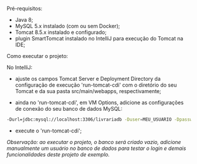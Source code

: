Pré-requisitos:

- Java 8;
- MySQL 5.x instalado (com ou sem Docker);
- Tomcat 8.5.x instalado e configurado;
- plugin SmartTomcat instalado no IntelliJ para execução do Tomcat na IDE;

Como executar o projeto:

No IntelliJ:

- ajuste os campos Tomcat Server e Deployment Directory da configuração de execução 'run-tomcat-cdi' com o diretório do seu Tomcat e da sua pasta src/main/webapps, respectivamente;

- ainda no 'run-tomcat-cdi', em VM Options, adicione as configurações de conexão do seu banco de dados MySQL: 

```sh
-Durl=jdbc:mysql://localhost:3306/livrariadb -Duser=MEU_USUARIO -Dpassword=MINHA_SENHA
```

- execute o 'run-tomcat-cdi';

*Observação: ao executar o projeto, o banco será criado vazio, adicione manualmente um usuário no banco de dados para testar o login e demais funcionalidades deste projeto de exemplo.*